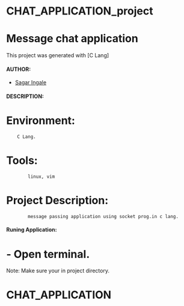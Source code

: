 

#  CHAT_APPLICATION_project 

# Message chat application

This project was generated with [C Lang]


#### AUTHOR:

- [Sagar Ingale](https://github.com/sagaringale "Sagar's github profile")


#### DESCRIPTION:


# Environment: 
		C Lang.

# Tools: 
	        linux, vim


# Project Description:
			message passing application using socket prog.in c lang.
			 
		    			


#### Runing Application:
 
#	- Open terminal.

	


Note: Make sure your in project directory.




# CHAT_APPLICATION

